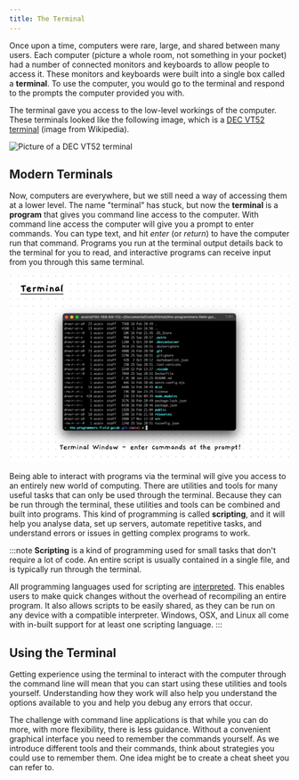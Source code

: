 ```yaml
---
title: The Terminal
---
```


Once upon a time, computers were rare, large, and shared between many users. Each computer (picture a whole room, not something in your pocket) had a number of connected monitors and keyboards to allow people to access it. These monitors and keyboards were built into a single box called a **terminal**. To use the computer, you would go to the terminal and respond to the prompts the computer provided you with.

The terminal gave you access to the low-level workings of the computer. These terminals looked like the following image, which is a [DEC VT52 terminal](https://en.wikipedia.org/wiki/Computer_terminal#Video_display_units_(VDUs)) (image from Wikipedia).

![Picture of a DEC VT52 terminal](https://upload.wikimedia.org/wikipedia/commons/1/1c/Terminal-dec-vt52.jpg)

## Modern Terminals

Now, computers are everywhere, but we still need a way of accessing them at a lower level. The name "terminal" has stuck, but now the **terminal** is a **program** that gives you command line access to the computer. With command line access the computer will give you a prompt to enter commands. You can type text, and hit *enter* (or *return*) to have the computer run that command. Programs you run at the terminal output details back to the terminal for you to read, and interactive programs can receive input from you through this same terminal.

![Terminal Window](./images/terminal-window.png)

Being able to interact with programs via the terminal will give you access to an entirely new world of computing. There are utilities and tools for many useful tasks that can only be used through the terminal. Because they can be run through the terminal, these utilities and tools can be combined and built into programs. This kind of programming is called **scripting**, and it will help you analyse data, set up servers, automate repetitive tasks, and understand errors or issues in getting complex programs to work.

:::note
**Scripting** is a kind of programming used for small tasks that don't require a lot of code.
An entire script is usually contained in a single file, and is typically run through the terminal.

All programming languages used for scripting are [interpreted](/book/part-0-getting-started/1-digital-realities/2-trailside/6-source-code#compilers-and-interpreters).
This enables users to make quick changes without the overhead of recompiling an entire program.
It also allows scripts to be easily shared, as they can be run on any device with a compatible interpreter.
Windows, OSX, and Linux all come with in-built support for at least one scripting language.
:::

## Using the Terminal

Getting experience using the terminal to interact with the computer through the command line will mean that you can start using these utilities and tools yourself. Understanding how they work will also help you understand the options available to you and help you debug any errors that occur.

The challenge with command line applications is that while you can do more, with more flexibility, there is less guidance.
Without a convenient graphical interface you need to remember the commands yourself.
As we introduce different tools and their commands, think about strategies you could use to remember them.
One idea might be to create a cheat sheet you can refer to.
